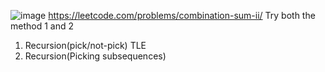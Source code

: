 ![image](https://github.com/pratt0007/TIL/assets/100209212/4647c850-d589-449e-9875-6f33325139a7)
https://leetcode.com/problems/combination-sum-ii/
Try both the method 1 and 2
1. Recursion(pick/not-pick) TLE
2. Recursion(Picking subsequences)
